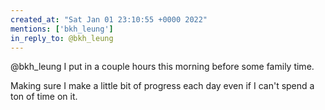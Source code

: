 ```yaml
---
created_at: "Sat Jan 01 23:10:55 +0000 2022"
mentions: ['bkh_leung']
in_reply_to: @bkh_leung
---
```


@bkh_leung I put in a couple hours this morning before some family time. 

Making sure I make a little bit of progress each day even if I can't spend a ton of time on it.